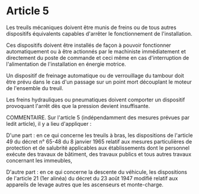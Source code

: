 # Article 5

Les treuils mécaniques doivent être munis de freins ou de tous autres dispositifs équivalents capables d'arrêter le fonctionnement de l'installation.

Ces dispositifs doivent être installés de façon à pouvoir fonctionner automatiquement ou à être actionnés par le machiniste immédiatement et directement du poste de commande et ceci même en cas d'interruption de l'alimentation de l'installation en énergie motrice.

Un dispositif de freinage automatique ou de verrouillage du tambour doit être prévu dans le cas d'un passage sur un point mort découplant le moteur de l'ensemble du treuil.

Les freins hydrauliques ou pneumatiques doivent comporter un dispositif provoquant l'arrêt dès que la pression devient insuffisante.

COMMENTAIRE.    Sur l'article 5 (indépendamment des mesures prévues par ledit article), il y a lieu d'appliquer :

D'une part : en ce qui concerne les treuils à bras, les dispositions de l'article 49 du décret n° 65-48 du 8 janvier 1965 relatif aux mesures particulières de protection et de salubrité applicables aux établissements dont le personnel exécute des travaux de bâtiment, des travaux publics et tous autres travaux concernant les immeubles,

D'autre part : en ce qui concerne la descente du véhicule, les dispositions de l'article 21 (1er alinéa) du décret du 23 août 1947 modifié relatif aux appareils de levage autres que les ascenseurs et monte-charge.
